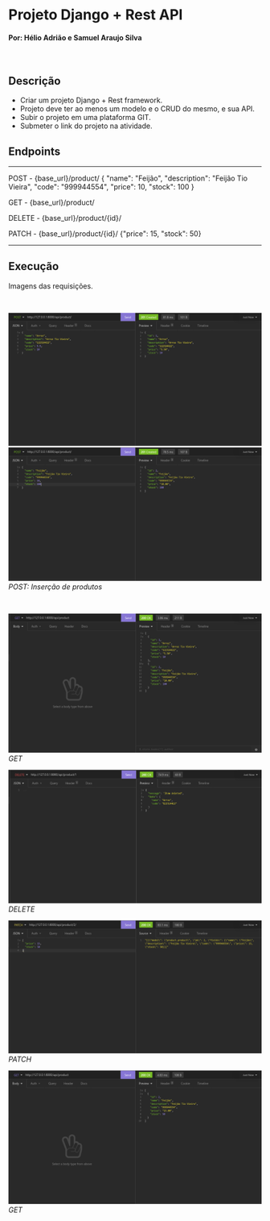# Projeto Django + Rest API

#### Por: Hélio Adrião e Samuel Araujo Silva

<br>

## Descrição

- Criar um projeto Django + Rest framework.
- Projeto deve ter ao menos um modelo e o CRUD do mesmo, e sua API.
- Subir o projeto em uma plataforma GIT.
- Submeter o link do projeto na atividade.


## Endpoints

----
POST - {base_url}/product/ 
{
    "name": "Feijão",
	"description": "Feijão Tio Vieira",
    "code": "999944554",
	"price": 10,
	"stock": 100
}

GET - {base_url}/product/

DELETE - {base_url}/product/{id}/

PATCH - {base_url}/product/{id}/ 
{"price": 15, "stock": 50}

----

## Execução

Imagens das requisições.


<br>

![Imagem 1](../.github/images/marketplace_img1.png)
![Imagem 2](../.github/images/marketplace_img2.png)
*POST: Inserção de produtos*

<br>

![Imagem 3](../.github/images/marketplace_img3.png)
*GET*

![Imagem 4](../.github/images/marketplace_img4.png)
*DELETE*

![Imagem 5](../.github/images/marketplace_img5.png)
*PATCH*

![Imagem 6](../.github/images/marketplace_img6.png)
*GET*